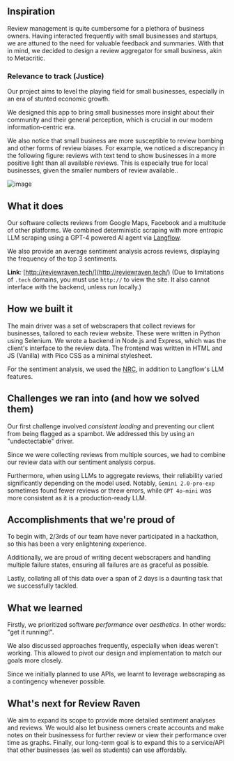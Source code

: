 ## Inspiration

Review management is quite cumbersome for a plethora of business owners. Having interacted frequently with small businesses and startups, we are attuned to the need for valuable feedback and summaries.  With that in mind, we decided to design a review aggregator for small business, akin to Metacritic. 

### Relevance to track (Justice)

Our project aims to level the playing field for small businesses, especially in an era of stunted economic growth. 

We designed this app to bring small businesses more insight about their community and their general perception, which is crucial in our modern information-centric era. 

We also notice that small business are more susceptible to review bombing and other forms of review biases. For example, we noticed a discrepancy in the following figure: reviews with text tend to show businesses in a more positive light than all available reviews. This is especially true for local businesses, given the smaller numbers of review available.. 

![image](https://gist.github.com/user-attachments/assets/8be048bd-d27d-4532-ad34-45a01d17f51a)


## What it does

Our software collects reviews from Google Maps, Facebook and a multitude of other platforms. We combined deterministic scraping with more entropic LLM scraping using a GPT-4 powered AI agent via [Langflow](https://www.langflow.org/). 

We also provide an average sentiment analysis across reviews, displaying the frequency of the top 3 sentiments.

**Link**: [http://reviewraven.tech/](http://reviewraven.tech/) (Due to limitations of `.tech` domains, you must use `http://` to view the site. It also cannot interface with the backend, unless run locally.)

## How we built it

The main driver was a set of webscrapers that collect reviews for businesses, tailored to each review website. These were written in Python using Selenium. We wrote a backend in Node.js and Express, which was the client's interface to the review data. The frontend was written in HTML and JS (Vanilla) with Pico CSS as a minimal stylesheet.

For the sentiment analysis, we used the [NRC](https://saifmohammad.com/WebPages/NRC-Emotion-Lexicon.htm), in addition to Langflow's LLM features. 

## Challenges we ran into (and how we solved them)

Our first challenge involved *consistent loading* and preventing our client from being flagged as a spambot. We addressed this by using an "undectectable" driver. 

Since we were collecting reviews from multiple sources, we had to combine our review data with our sentiment analysis corpus.  

Furthermore, when using LLMs to aggregate reviews, their reliability varied significantly depending on the model used. Notably, `Gemini 2.0-pro-exp` sometimes found fewer reviews or threw errors, while `GPT 4o-mini` was more consistent as it is a production-ready LLM.


## Accomplishments that we're proud of

To begin with, 2/3rds of our team have never participated in a hackathon, so this has been a very enlightening experience. 

Additionally, we are proud of writing decent webscrapers and handling multiple failure states, ensuring all failures are as graceful as possible. 

Lastly, collating all of this data over a span of 2 days is a daunting task that we successfully tackled.

## What we learned

Firstly, we prioritized software *performance* over *aesthetics*. In other words: "get it running!". 

We also discussed approaches frequently, especially when ideas weren't working. This allowed to pivot our design and implementation to match our goals more closely. 

Since we initially planned to use APIs, we learnt to leverage webscraping as a contingency whenever possible. 

## What's next for Review Raven

We aim to expand its scope to provide more detailed sentiment analyses and reviews. We would also let business owners create accounts and make notes on their businessess for further review or view their performance over time as graphs. Finally, our long-term goal is to expand this to a service/API that other businesses (as well as students) can use affordably.
